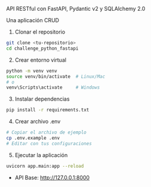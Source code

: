 API RESTful con FastAPI, Pydantic v2 y SQLAlchemy 2.0

Una aplicación CRUD 

1. Clonar el repositorio
```bash
git clone <tu-repositorio>
cd challenge_python_fastapi
```

2. Crear entorno virtual
```bash
python -m venv venv
source venv/bin/activate  # Linux/Mac
# o
venv\Scripts\activate     # Windows
```

3. Instalar dependencias
```bash
pip install -r requirements.txt
```

4. Crear archivo .env
```bash
# Copiar el archivo de ejemplo
cp .env.example .env
# Editar con tus configuraciones
```

5. Ejecutar la aplicación
```bash
uvicorn app.main:app --reload
```

- API Base: http://127.0.0.1:8000

